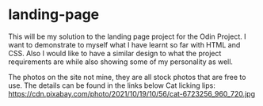 # landing-page

This will be my solution to the landing page project for the Odin Project.
I want to demonstrate to myself what I have learnt so far with HTML and CSS. Also I would like to have a similar design to what the project requirements are while also showing some of my personality as well. 

The photos on the site not mine, they are all stock photos that are free to use. The details can be found in the links below
    Cat licking lips: https://cdn.pixabay.com/photo/2021/10/19/10/56/cat-6723256_960_720.jpg